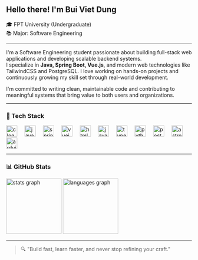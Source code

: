 <h2 align="left">Hello there! I'm Bui Viet Dung</h2>

<p align="left">
  🎓 FPT University (Undergraduate)<br>
  📚 Major: Software Engineering
</p>

---

<p align="left">
  I'm a Software Engineering student passionate about building full-stack web applications and developing scalable backend systems.<br>
  I specialize in <strong>Java, Spring Boot, Vue.js</strong>, and modern web technologies like TailwindCSS and PostgreSQL. I love working on hands-on projects and continuously growing my skill set through real-world development.
</p>

<p align="left">
  I'm committed to writing clean, maintainable code and contributing to meaningful systems that bring value to both users and organizations.
</p>

---

### 🔧 Tech Stack
<div align="left">
  <img src="https://cdn.jsdelivr.net/gh/devicons/devicon/icons/c/c-original.svg" height="30" alt="c logo" />
  <img width="12" />
  <img src="https://cdn.jsdelivr.net/gh/devicons/devicon/icons/java/java-original.svg" height="30" alt="java logo" />
  <img width="12" />
  <img src="https://cdn.jsdelivr.net/gh/devicons/devicon/icons/spring/spring-original.svg" height="30" alt="spring logo" />
  <img width="12" />
  <img src="https://cdn.jsdelivr.net/gh/devicons/devicon/icons/vuejs/vuejs-original.svg" height="30" alt="vuejs logo" />
  <img width="12" />
  <img src="https://cdn.jsdelivr.net/gh/devicons/devicon/icons/html5/html5-original.svg" height="30" alt="html5 logo" />
  <img width="12" />
  <img src="https://cdn.jsdelivr.net/gh/devicons/devicon/icons/javascript/javascript-original.svg" height="30" alt="javascript logo" />
  <img width="12" />
  <img src="https://cdn.jsdelivr.net/gh/devicons/devicon/icons/typescript/typescript-original.svg" height="30" alt="typescript logo" />
  <img width="12" />
  <img src="https://cdn.jsdelivr.net/gh/devicons/devicon/icons/python/python-original.svg" height="30" alt="python logo" />
  <img width="12" />
  <img src="https://cdn.jsdelivr.net/gh/devicons/devicon/icons/postgresql/postgresql-original.svg" height="30" alt="postgresql logo" />
  <img width="12" />
  <img src="https://cdn.jsdelivr.net/gh/devicons/devicon/icons/astro/astro-original.svg" height="30" alt="astro logo" />
  <img width="12" />
  <img src="https://cdn.jsdelivr.net/gh/devicons/devicon/icons/arduino/arduino-original.svg" height="30" alt="arduino logo" />
</div>

---

### 📊 GitHub Stats
<div align="left">
  <img src="https://github-readme-stats.vercel.app/api?username=QingTian1927&hide_title=false&hide_rank=true&show_icons=true&include_all_commits=false&count_private=true&disable_animations=false&theme=dark&locale=en&hide_border=true" height="150" alt="stats graph" />
  <img src="https://github-readme-stats.vercel.app/api/top-langs?username=QingTian1927&locale=en&hide_title=false&layout=compact&card_width=320&langs_count=6&theme=dark&hide_border=true" height="150" alt="languages graph" />
</div>

---

> 🔍 "Build fast, learn faster, and never stop refining your craft."
